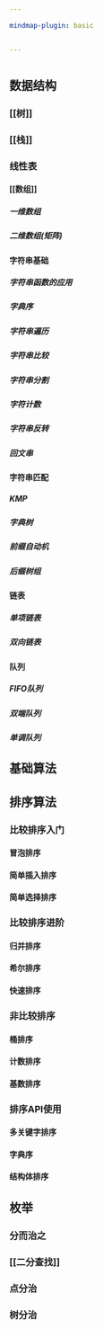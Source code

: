 ```yaml
---

mindmap-plugin: basic


---
```


# 

## 数据结构

### [[树]]

### [[栈]]

### 线性表

#### [[数组]]

##### 一维数组

##### 二维数组(矩阵)

#### 字符串基础

##### 字符串函数的应用

##### 字典序

##### 字符串遍历

##### 字符串比较

##### 字符串分割

##### 字符计数

##### 字符串反转

##### 回文串

#### 字符串匹配

##### KMP

##### 字典树

##### 前缀自动机

##### 后缀树组

#### 链表

##### 单项链表

##### 双向链表

#### 队列

##### FIFO队列

##### 双端队列

##### 单调队列

## 基础算法

## 排序算法

### 比较排序入门

#### 冒泡排序

#### 简单插入排序

#### 简单选择排序

### 比较排序进阶

#### 归并排序

#### 希尔排序

#### 快速排序

### 非比较排序

#### 桶排序

#### 计数排序

#### 基数排序

### 排序API使用

#### 多关键字排序

#### 字典序

#### 结构体排序

## 枚举

### 分而治之

### [[二分查找]]

### 点分治

### 树分治